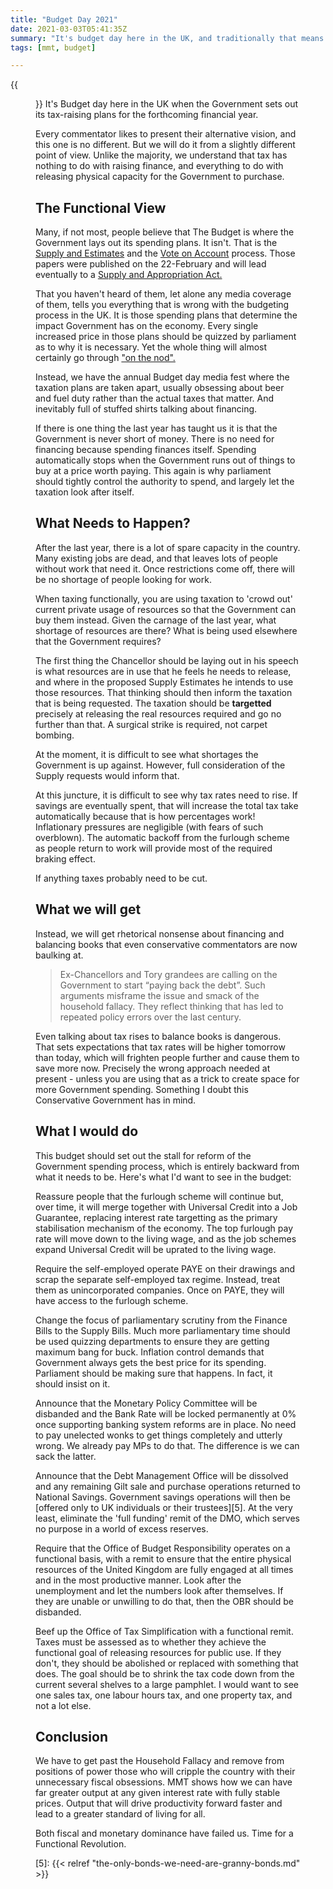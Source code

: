 ```yaml
---
title: "Budget Day 2021"
date: 2021-03-03T05:41:35Z
summary: "It's budget day here in the UK, and traditionally that means commentators write what they would do instead. Here's the MMT view"
tags: [mmt, budget]

---
```


{{<figure src="budget-box.jpg" alt="Gladstone Knew How Book Debt Worked">}}
It's Budget day here in the UK when the Government sets out its tax-raising plans for the forthcoming financial year.

Every commentator likes to present their alternative vision, and this one is
no different. But we will do it from a slightly different point of
view. Unlike the majority, we understand that tax has nothing
to do with raising finance, and everything to do with releasing physical
capacity for the Government to purchase.

## The Functional View

Many, if not most, people believe that The Budget is where the Government lays out its spending plans. It isn't. That is the [Supply and Estimates][2] and the [Vote on Account][1] process. Those papers were published on the 22-February and will lead eventually to a [Supply and Appropriation Act.][4]

That you haven't heard of them, let alone any media coverage of them, tells you everything that is wrong with the budgeting process in the UK. It is those spending plans that determine the impact Government has on the economy. Every single increased price in those plans should be quizzed by parliament as to why it is necessary. Yet the whole thing will almost certainly go through ["on the nod".][3]

Instead, we have the annual Budget day media fest where the taxation plans are taken apart, usually obsessing about beer and fuel duty rather than the actual taxes that matter. And inevitably full of stuffed shirts talking about financing. 

If there is one thing the last year has taught us it is that the
Government is never short of money. There is no need for financing
because spending finances itself. Spending automatically stops when the Government runs out of things to buy at a price worth paying. This again is why parliament should tightly control the authority to spend, and largely let the taxation look after itself.

## What Needs to Happen?

After the last year, there is a lot of spare capacity in the country. Many existing jobs are dead, and that leaves lots of people without work that need it. Once restrictions come off, there will be no shortage of people looking for work. 

When taxing functionally, you are using taxation to 'crowd out' current private usage of resources so that the Government can buy them instead. Given the carnage of the last year, what shortage of resources are there? What is being used elsewhere that the Government requires? 

The first thing the Chancellor should be laying out in his speech is what resources are in use that he feels he needs to release, and where in the proposed Supply Estimates he intends to use those resources. That thinking should then inform the taxation that is being requested. The taxation should be **targetted** precisely at releasing the real resources required and go no further than that. A surgical strike is required, not carpet bombing.

At the moment, it is difficult to see what shortages the Government is up against. However, full consideration of the Supply requests would inform that.

At this juncture, it is difficult to see why tax rates need to rise. If savings are eventually spent, that will increase the total tax take automatically because that is how percentages work!  Inflationary pressures are negligible (with fears of such overblown). The automatic backoff from the furlough scheme as people return to work will provide most of the required braking effect. 

If anything taxes probably need to be cut. 

## What we will get

Instead, we will get rhetorical nonsense about financing and balancing books that even conservative commentators are now baulking at.

> Ex-Chancellors and Tory grandees are calling on the Government to start “paying back the debt”. Such arguments misframe the issue and smack of the household fallacy. They reflect thinking that has led to repeated policy errors over the last century.

Even talking about tax rises to balance books is dangerous. That sets expectations that tax rates will be higher tomorrow than today, which will frighten people further and cause them to save more now. Precisely the wrong approach needed at present - unless you are using that as a trick to create space for more Government spending. Something I doubt this Conservative Government has in mind.

## What I would do

This budget should set out the stall for reform of the Government spending process, which is entirely backward from what it needs to be. Here's what I'd want to see in the budget:

Reassure people that the furlough scheme will continue but, over time, it will merge together with Universal Credit into a Job Guarantee, replacing interest rate targetting as the primary stabilisation mechanism of the economy. The top furlough pay rate will move down to the living wage, and as the job schemes expand Universal Credit will be uprated to the living wage.

Require the self-employed operate PAYE on their drawings and scrap the separate self-employed tax regime. Instead, treat them as unincorporated companies. Once on PAYE, they will have access to the furlough scheme.

Change the focus of parliamentary scrutiny from the Finance Bills to the Supply Bills. Much more parliamentary time should be used quizzing departments to ensure they are getting maximum bang for buck. Inflation control demands that Government always gets the best price for its spending. Parliament should be making sure that happens. In fact, it should insist on it.

Announce that the Monetary Policy Committee will be disbanded and the Bank Rate will be locked permanently at 0% once supporting banking system reforms are in place. No need to pay unelected wonks to get things completely and utterly wrong. We already pay MPs to do that. The difference is we can sack the latter. 

Announce that the Debt Management Office will be dissolved and any remaining Gilt sale and purchase operations returned to National Savings. Government savings operations will then be [offered only to UK individuals or their trustees][5]. At the very least, eliminate the 'full funding' remit of the DMO, which serves no purpose in a world of excess reserves. 

Require that the Office of Budget Responsibility operates on a functional basis, with a remit to ensure that the entire physical resources of the United Kingdom are fully engaged at all times and in the most productive manner. Look after the unemployment and let the numbers look after themselves. If they are unable or unwilling to do that, then the OBR should be disbanded.

Beef up the Office of Tax Simplification with a functional remit. Taxes must be assessed as to whether they achieve the functional goal of releasing resources for public use. If they don't, they should be abolished or replaced with something that does. The goal should be to shrink the tax code down from the current several shelves to a large pamphlet. I would want to see one sales tax, one labour hours tax, and one property tax, and not a lot else. 

## Conclusion

We have to get past the Household Fallacy and remove from positions of power those who will cripple the country with their unnecessary fiscal obsessions. MMT shows how we can have far greater output at any given interest rate with fully stable prices. Output that will drive productivity forward faster and lead to a greater standard of living for all. 

Both fiscal and monetary dominance have failed us. Time for a Functional Revolution. 


[1]: https://www.gov.uk/government/publications/vote-on-account-2021-22
[2]: https://www.gov.uk/government/publications/supplementary-estimates-2020-21
[3]: https://bills.parliament.uk/bills/2760
[4]: https://guidetoprocedure.parliament.uk/articles/s718SrCb/supply-and-appropriation-bills
[5]: {{< relref "the-only-bonds-we-need-are-granny-bonds.md" >}}
